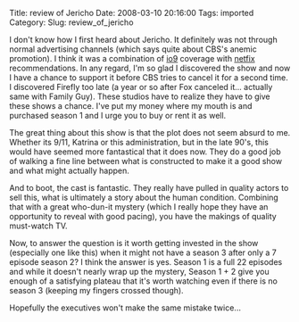 Title: review of Jericho
Date: 2008-03-10 20:16:00
Tags: imported
Category: 
Slug: review_of_jericho

I don't know how I first heard about Jericho.  It definitely was not through normal advertising channels (which says quite about CBS's anemic promotion).  I think it was a combination of <a href="http://io9.com/">io9</a> coverage with <a href="http://www.netflix.com">netfix</a> recommendations.  In any regard, I'm so glad I discovered the show and now I have a chance to support it before CBS tries to cancel it for a second time.  I discovered Firefly too late (a year or so after Fox canceled it... actually same with Family Guy).  These studios have to realize they have to give these shows a chance.  I've put my money where my mouth is and purchased  season 1 and I urge you to buy or rent it as well.

The great thing about this show is that the plot does not seem absurd to me.  Whether its 9/11, Katrina or this administration, but in the late 90's, this would have seemed more fantastical that it does now.  They do a good job of walking a fine line between what is constructed to make it a good show and what might actually happen.

And to boot, the cast is fantastic.  They really have pulled in quality actors to sell this, what is ultimately a story about the human condition.  Combining that with a great who-dun-it mystery (which I really hope they have an opportunity to reveal with good pacing), you have the makings of quality must-watch TV.

Now, to answer the question is it worth getting invested in the show (especially one like this) when it might not have a season 3 after only a 7 episode season 2?  I think the answer is yes.  Season 1 is a full 22 episodes and while it doesn't nearly wrap up the mystery, Season 1 + 2 give you enough of a satisfying plateau that it's worth watching even if there is no season 3 (keeping my fingers crossed though).

Hopefully the executives won't make the same mistake twice...
